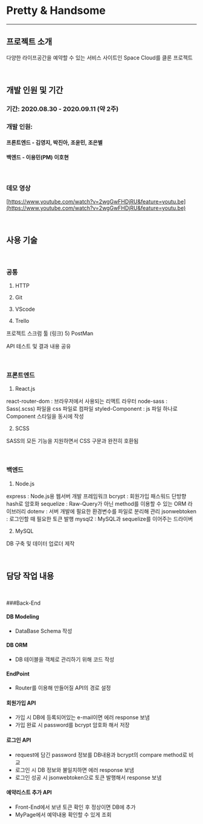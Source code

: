 # Pretty & Handsome

---

## 프로젝트 소개

다양한 라이프공간을 예약할 수 있는 서비스 사이트인 Space Cloud를 클론 프로젝트

<br>

## 개발 인원 및 기간

### 기간: 2020.08.30 - 2020.09.11 (약 2주)
### 개발 인원: 
#### 프론트엔드 - 김영지, 박진아, 조윤민, 조은별 
#### 백엔드 - 이용민(PM) 이호현

<br>

### 데모 영상

[https://www.youtube.com/watch?v=2wgGwFHDjRU&feature=youtu.be](https://www.youtube.com/watch?v=2wgGwFHDjRU&feature=youtu.be)

<br>

## 사용 기술

<br>

### 공통

1) HTTP

2) Git

3) VScode

4) Trello

프로젝트 스크럼 툴 (링크)
5) PostMan

API 테스트 및 결과 내용 공유

<br>

### 프론트엔드

1) React.js

react-router-dom : 브라우저에서 사용되는 리액트 라우터
node-sass : Sass(.scss) 파일을 css 파일로 컴파일
styled-Component : js 파일 하나로 Component 스타일을 동시에 작성

2) SCSS

SASS의 모든 기능을 지원하면서 CSS 구문과 완전히 호환됨

<br>

### 백엔드

1) Node.js

express : Node.js용 웹서버 개발 프레임워크
bcrypt : 회원가입 패스워드 단방향 hash로 암호화
sequelize : Raw-Query가 아닌 method를 이용할 수 있는 ORM 라이브러리
dotenv : 서버 개발에 필요한 환경변수를 파일로 분리해 관리
jsonwebtoken : 로그인할 때 필요한 토큰 발행
mysql2 : MySQL과 sequelize를 이어주는 드라이버

2) MySQL

DB 구축 및 데이터 업로더 제작

<br>

## 담당 작업 내용

<br>

###Back-End
#### DB Modeling

- DataBase Schema 작성

#### DB ORM

- DB 테이블을 객체로 관리하기 위해 코드 작성

#### EndPoint

- Router를 이용해 만들어질 API의 경로 설정

#### 회원가입 API

- 가입 시 DB에 등록되어있는 e-mail이면 에러 response 보냄
- 가입 완료 시 password를 bcrypt 암호화 해서 저장

#### 로그인 API

- request에 담긴 password 정보를 DB내용과 bcrypt의 compare method로 비교
- 로그인 시 DB 정보와 불일치하면 에러 response 보냄
- 로그인 성공 시 jsonwebtoken으로 토큰 발행해서 response 보냄

#### 예약리스트 추가 API

- Front-End에서 보낸 토큰 확인 후 정상이면 DB에 추가
- MyPage에서 예약내용 확인할 수 있게 조회
